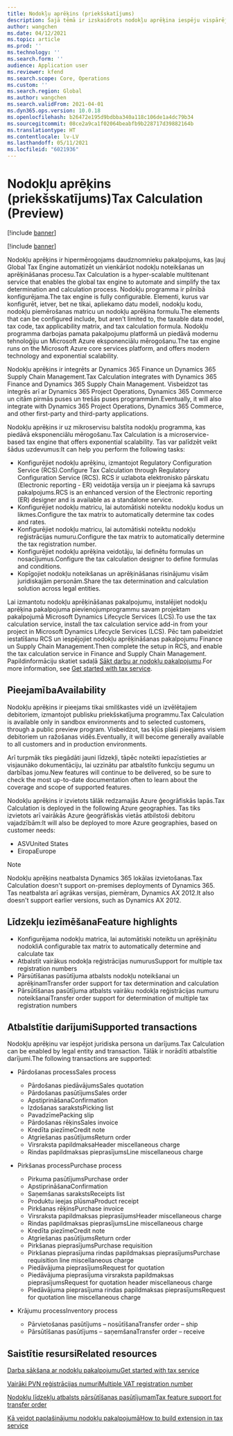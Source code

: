 ```yaml
---
title: Nodokļu aprēķins (priekšskatījums)
description: Šajā tēmā ir izskaidrots nodokļu aprēķina iespēju vispārējais tvērums un iezīmes.
author: wangchen
ms.date: 04/12/2021
ms.topic: article
ms.prod: ''
ms.technology: ''
ms.search.form: ''
audience: Application user
ms.reviewer: kfend
ms.search.scope: Core, Operations
ms.custom: ''
ms.search.region: Global
ms.author: wangchen
ms.search.validFrom: 2021-04-01
ms.dyn365.ops.version: 10.0.18
ms.openlocfilehash: b26472e195d9bdbba340a118c106de1a4dc79b34
ms.sourcegitcommit: 08ce2a9ca1f02064beabfb9b228717d39882164b
ms.translationtype: HT
ms.contentlocale: lv-LV
ms.lasthandoff: 05/11/2021
ms.locfileid: "6021936"
---
```

# <a name="tax-calculation-preview"></a><span data-ttu-id="fb65a-103">Nodokļu aprēķins (priekšskatījums)</span><span class="sxs-lookup"><span data-stu-id="fb65a-103">Tax Calculation (Preview)</span></span>

[!include [banner](../includes/banner.md)]

[!include [banner](../includes/preview-banner.md)]

<span data-ttu-id="fb65a-104">Nodokļu aprēķins ir hipermērogojams daudznomnieku pakalpojums, kas ļauj Global Tax Engine automatizēt un vienkāršot nodokļu noteikšanas un aprēķināšanas procesu.</span><span class="sxs-lookup"><span data-stu-id="fb65a-104">Tax Calculation is a hyper-scalable multitenant service that enables the global tax engine to automate and simplify the tax determination and calculation process.</span></span> <span data-ttu-id="fb65a-105">Nodokļu programma ir pilnībā konfigurējama.</span><span class="sxs-lookup"><span data-stu-id="fb65a-105">The tax engine is fully configurable.</span></span> <span data-ttu-id="fb65a-106">Elementi, kurus var konfigurēt, ietver, bet ne tikai, apliekamo datu modeli, nodokļu kodu, nodokļu piemērošanas matricu un nodokļu aprēķina formulu.</span><span class="sxs-lookup"><span data-stu-id="fb65a-106">The elements that can be configured include, but aren't limited to, the taxable data model, tax code, tax applicability matrix, and tax calculation formula.</span></span> <span data-ttu-id="fb65a-107">Nodokļu programma darbojas pamata pakalpojumu platformā un piedāvā modernu tehnoloģiju un Microsoft Azure eksponenciālu mērogošanu.</span><span class="sxs-lookup"><span data-stu-id="fb65a-107">The tax engine runs on the Microsoft Azure core services platform, and offers modern technology and exponential scalability.</span></span>

<span data-ttu-id="fb65a-108">Nodokļu aprēķins ir integrēts ar Dynamics 365 Finance un Dynamics 365 Supply Chain Management.</span><span class="sxs-lookup"><span data-stu-id="fb65a-108">Tax Calculation integrates with Dynamics 365 Finance and Dynamics 365 Supply Chain Management.</span></span> <span data-ttu-id="fb65a-109">Visbeidzot tas integrēs arī ar Dynamics 365 Project Operations, Dynamics 365 Commerce un citām pirmās puses un trešās puses programmām.</span><span class="sxs-lookup"><span data-stu-id="fb65a-109">Eventually, it will also integrate with Dynamics 365 Project Operations, Dynamics 365 Commerce, and other first-party and third-party applications.</span></span>

<span data-ttu-id="fb65a-110">Nodokļu aprēķins ir uz mikroservisu balstīta nodokļu programma, kas piedāvā eksponenciālu mērogošanu.</span><span class="sxs-lookup"><span data-stu-id="fb65a-110">Tax Calculation is a microservice-based tax engine that offers exponential scalability.</span></span> <span data-ttu-id="fb65a-111">Tas var palīdzēt veikt šādus uzdevumus:</span><span class="sxs-lookup"><span data-stu-id="fb65a-111">It can help you perform the following tasks:</span></span>

- <span data-ttu-id="fb65a-112">Konfigurējiet nodokļu aprēķinu, izmantojot Regulatory Configuration Service (RCS).</span><span class="sxs-lookup"><span data-stu-id="fb65a-112">Configure Tax Calculation through Regulatory Configuration Service (RCS).</span></span> <span data-ttu-id="fb65a-113">RCS ir uzlabota elektronisko pārskatu (Electronic reporting - ER) veidotāja versija un ir pieejama kā savrups pakalpojums.</span><span class="sxs-lookup"><span data-stu-id="fb65a-113">RCS is an enhanced version of the Electronic reporting (ER) designer and is available as a standalone service.</span></span>
- <span data-ttu-id="fb65a-114">Konfigurējiet nodokļu matricu, lai automātiski noteiktu nodokļu kodus un likmes.</span><span class="sxs-lookup"><span data-stu-id="fb65a-114">Configure the tax matrix to automatically determine tax codes and rates.</span></span>
- <span data-ttu-id="fb65a-115">Konfigurējiet nodokļu matricu, lai automātiski noteiktu nodokļu reģistrācijas numuru.</span><span class="sxs-lookup"><span data-stu-id="fb65a-115">Configure the tax matrix to automatically determine the tax registration number.</span></span>
- <span data-ttu-id="fb65a-116">Konfigurējiet nodokļu aprēķina veidotāju, lai definētu formulas un nosacījumus.</span><span class="sxs-lookup"><span data-stu-id="fb65a-116">Configure the tax calculation designer to define formulas and conditions.</span></span>
- <span data-ttu-id="fb65a-117">Kopīgojiet nodokļu noteikšanas un aprēķināšanas risinājumu visām juridiskajām personām.</span><span class="sxs-lookup"><span data-stu-id="fb65a-117">Share the tax determination and calculation solution across legal entities.</span></span>

<span data-ttu-id="fb65a-118">Lai izmantotu nodokļu aprēķināšanas pakalpojumu, instalējiet nodokļu aprēķina pakalpojuma pievienojumprogrammu savam projektam pakalpojumā Microsoft Dynamics Lifecycle Services (LCS).</span><span class="sxs-lookup"><span data-stu-id="fb65a-118">To use the tax calculation service, install the tax calculation service add-in from your project in Microsoft Dynamics Lifecycle Services (LCS).</span></span> <span data-ttu-id="fb65a-119">Pēc tam pabeidziet iestatīšanu RCS un iespējojiet nodokļu aprēķināšanas pakalpojumu Finance un Supply Chain Management.</span><span class="sxs-lookup"><span data-stu-id="fb65a-119">Then complete the setup in RCS, and enable the tax calculation service in Finance and Supply Chain Management.</span></span> <span data-ttu-id="fb65a-120">Papildinformāciju skatiet sadaļā [Sākt darbu ar nodokļu pakalpojumu](./global-get-started-with-tax-calculation-service.md).</span><span class="sxs-lookup"><span data-stu-id="fb65a-120">For more information, see [Get started with tax service](./global-get-started-with-tax-calculation-service.md).</span></span>

## <a name="availability"></a><span data-ttu-id="fb65a-121">Pieejamība</span><span class="sxs-lookup"><span data-stu-id="fb65a-121">Availability</span></span>

<span data-ttu-id="fb65a-122">Nodokļu aprēķins ir pieejams tikai smilškastes vidē un izvēlētajiem debitoriem, izmantojot publisku priekšskatījuma programmu.</span><span class="sxs-lookup"><span data-stu-id="fb65a-122">Tax Calculation is available only in sandbox environments and to selected customers, through a public preview program.</span></span> <span data-ttu-id="fb65a-123">Visbeidzot, tas kļūs plaši pieejams visiem debitoriem un ražošanas vidēs.</span><span class="sxs-lookup"><span data-stu-id="fb65a-123">Eventually, it will become generally available to all customers and in production environments.</span></span>

<span data-ttu-id="fb65a-124">Arī turpmāk tiks piegādāti jauni līdzekļi, tāpēc noteikti iepazīstieties ar visjaunāko dokumentāciju, lai uzzinātu par atbalstīto funkciju segumu un darbības jomu.</span><span class="sxs-lookup"><span data-stu-id="fb65a-124">New features will continue to be delivered, so be sure to check the most up-to-date documentation often to learn about the coverage and scope of supported features.</span></span>

<span data-ttu-id="fb65a-125">Nodokļu aprēķins ir izvietots tālāk redzamajās Azure ģeogrāfiskās lapās.</span><span class="sxs-lookup"><span data-stu-id="fb65a-125">Tax Calculation is deployed in the following Azure geographies.</span></span> <span data-ttu-id="fb65a-126">Tas tiks izvietots arī vairākās Azure ģeogrāfiskās vietās atbilstoši debitoru vajadzībām:</span><span class="sxs-lookup"><span data-stu-id="fb65a-126">It will also be deployed to more Azure geographies, based on customer needs:</span></span>

- <span data-ttu-id="fb65a-127">ASV</span><span class="sxs-lookup"><span data-stu-id="fb65a-127">United States</span></span>
- <span data-ttu-id="fb65a-128">Eiropa</span><span class="sxs-lookup"><span data-stu-id="fb65a-128">Europe</span></span>

> [!NOTE]
> <span data-ttu-id="fb65a-129">Nodokļu aprēķins neatbalsta Dynamics 365 lokālas izvietošanas.</span><span class="sxs-lookup"><span data-stu-id="fb65a-129">Tax Calculation doesn't support on-premises deployments of Dynamics 365.</span></span> <span data-ttu-id="fb65a-130">Tas neatbalsta arī agrākas versijas, piemēram, Dynamics AX 2012.</span><span class="sxs-lookup"><span data-stu-id="fb65a-130">It also doesn't support earlier versions, such as Dynamics AX 2012.</span></span>

## <a name="feature-highlights"></a><span data-ttu-id="fb65a-131">Līdzekļu iezīmēšana</span><span class="sxs-lookup"><span data-stu-id="fb65a-131">Feature highlights</span></span>

- <span data-ttu-id="fb65a-132">Konfigurējama nodokļu matrica, lai automātiski noteiktu un aprēķinātu nodokli</span><span class="sxs-lookup"><span data-stu-id="fb65a-132">A configurable tax matrix to automatically determine and calculate tax</span></span>
- <span data-ttu-id="fb65a-133">Atbalstīt vairākus nodokļa reģistrācijas numurus</span><span class="sxs-lookup"><span data-stu-id="fb65a-133">Support for multiple tax registration numbers</span></span>
- <span data-ttu-id="fb65a-134">Pārsūtīšanas pasūtījuma atbalsts nodokļu noteikšanai un aprēķinam</span><span class="sxs-lookup"><span data-stu-id="fb65a-134">Transfer order support for tax determination and calculation</span></span>
- <span data-ttu-id="fb65a-135">Pārsūtīšanas pasūtījuma atbalsts vairāku nodokļa reģistrācijas numuru noteikšanai</span><span class="sxs-lookup"><span data-stu-id="fb65a-135">Transfer order support for determination of multiple tax registration numbers</span></span>

## <a name="supported-transactions"></a><span data-ttu-id="fb65a-136">Atbalstītie darījumi</span><span class="sxs-lookup"><span data-stu-id="fb65a-136">Supported transactions</span></span>

<span data-ttu-id="fb65a-137">Nodokļu aprēķinu var iespējot juridiska persona un darījums.</span><span class="sxs-lookup"><span data-stu-id="fb65a-137">Tax Calculation can be enabled by legal entity and transaction.</span></span> <span data-ttu-id="fb65a-138">Tālāk ir norādīti atbalstītie darījumi.</span><span class="sxs-lookup"><span data-stu-id="fb65a-138">The following transactions are supported:</span></span>

- <span data-ttu-id="fb65a-139">Pārdošanas process</span><span class="sxs-lookup"><span data-stu-id="fb65a-139">Sales process</span></span>

    - <span data-ttu-id="fb65a-140">Pārdošanas piedāvājums</span><span class="sxs-lookup"><span data-stu-id="fb65a-140">Sales quotation</span></span>
    - <span data-ttu-id="fb65a-141">Pārdošanas pasūtījums</span><span class="sxs-lookup"><span data-stu-id="fb65a-141">Sales order</span></span>
    - <span data-ttu-id="fb65a-142">Apstiprināšana</span><span class="sxs-lookup"><span data-stu-id="fb65a-142">Confirmation</span></span>
    - <span data-ttu-id="fb65a-143">Izdošanas saraksts</span><span class="sxs-lookup"><span data-stu-id="fb65a-143">Picking list</span></span>
    - <span data-ttu-id="fb65a-144">Pavadzīme</span><span class="sxs-lookup"><span data-stu-id="fb65a-144">Packing slip</span></span>
    - <span data-ttu-id="fb65a-145">Pārdošanas rēķins</span><span class="sxs-lookup"><span data-stu-id="fb65a-145">Sales invoice</span></span>
    - <span data-ttu-id="fb65a-146">Kredīta piezīme</span><span class="sxs-lookup"><span data-stu-id="fb65a-146">Credit note</span></span>
    - <span data-ttu-id="fb65a-147">Atgriešanas pasūtījums</span><span class="sxs-lookup"><span data-stu-id="fb65a-147">Return order</span></span>
    - <span data-ttu-id="fb65a-148">Virsraksta papildmaksa</span><span class="sxs-lookup"><span data-stu-id="fb65a-148">Header miscellaneous charge</span></span>
    - <span data-ttu-id="fb65a-149">Rindas papildmaksas pieprasījums</span><span class="sxs-lookup"><span data-stu-id="fb65a-149">Line miscellaneous charge</span></span>

- <span data-ttu-id="fb65a-150">Pirkšanas process</span><span class="sxs-lookup"><span data-stu-id="fb65a-150">Purchase process</span></span>

    - <span data-ttu-id="fb65a-151">Pirkuma pasūtījums</span><span class="sxs-lookup"><span data-stu-id="fb65a-151">Purchase order</span></span>
    - <span data-ttu-id="fb65a-152">Apstiprināšana</span><span class="sxs-lookup"><span data-stu-id="fb65a-152">Confirmation</span></span>
    - <span data-ttu-id="fb65a-153">Saņemšanas saraksts</span><span class="sxs-lookup"><span data-stu-id="fb65a-153">Receipts list</span></span>
    - <span data-ttu-id="fb65a-154">Produktu ieejas plūsma</span><span class="sxs-lookup"><span data-stu-id="fb65a-154">Product receipt</span></span>
    - <span data-ttu-id="fb65a-155">Pirkšanas rēķins</span><span class="sxs-lookup"><span data-stu-id="fb65a-155">Purchase invoice</span></span>
    - <span data-ttu-id="fb65a-156">Virsraksta papildmaksas pieprasījums</span><span class="sxs-lookup"><span data-stu-id="fb65a-156">Header miscellaneous charge</span></span>
    - <span data-ttu-id="fb65a-157">Rindas papildmaksas pieprasījums</span><span class="sxs-lookup"><span data-stu-id="fb65a-157">Line miscellaneous charge</span></span>
    - <span data-ttu-id="fb65a-158">Kredīta piezīme</span><span class="sxs-lookup"><span data-stu-id="fb65a-158">Credit note</span></span>
    - <span data-ttu-id="fb65a-159">Atgriešanas pasūtījums</span><span class="sxs-lookup"><span data-stu-id="fb65a-159">Return order</span></span>
    - <span data-ttu-id="fb65a-160">Pirkšanas pieprasījums</span><span class="sxs-lookup"><span data-stu-id="fb65a-160">Purchase requisition</span></span>
    - <span data-ttu-id="fb65a-161">Pirkšanas pieprasījuma rindas papildmaksas pieprasījums</span><span class="sxs-lookup"><span data-stu-id="fb65a-161">Purchase requisition line miscellaneous charge</span></span>
    - <span data-ttu-id="fb65a-162">Piedāvājuma pieprasījums</span><span class="sxs-lookup"><span data-stu-id="fb65a-162">Request for quotation</span></span>
    - <span data-ttu-id="fb65a-163">Piedāvājuma pieprasījuma virsraksta papildmaksas pieprasījums</span><span class="sxs-lookup"><span data-stu-id="fb65a-163">Request for quotation header miscellaneous charge</span></span>
    - <span data-ttu-id="fb65a-164">Piedāvājuma pieprasījuma rindas papildmaksas pieprasījums</span><span class="sxs-lookup"><span data-stu-id="fb65a-164">Request for quotation line miscellaneous charge</span></span>

- <span data-ttu-id="fb65a-165">Krājumu process</span><span class="sxs-lookup"><span data-stu-id="fb65a-165">Inventory process</span></span>

    - <span data-ttu-id="fb65a-166">Pārvietošanas pasūtījums – nosūtīšana</span><span class="sxs-lookup"><span data-stu-id="fb65a-166">Transfer order – ship</span></span>
    - <span data-ttu-id="fb65a-167">Pārsūtīšanas pasūtījums – saņemšana</span><span class="sxs-lookup"><span data-stu-id="fb65a-167">Transfer order – receive</span></span>

## <a name="related-resources"></a><span data-ttu-id="fb65a-168">Saistītie resursi</span><span class="sxs-lookup"><span data-stu-id="fb65a-168">Related resources</span></span>

[<span data-ttu-id="fb65a-169">Darba sākšana ar nodokļu pakalpojumu</span><span class="sxs-lookup"><span data-stu-id="fb65a-169">Get started with tax service</span></span>](./global-get-started-with-tax-calculation-service.md)

[<span data-ttu-id="fb65a-170">Vairāki PVN reģistrācijas numuri</span><span class="sxs-lookup"><span data-stu-id="fb65a-170">Multiple VAT registration number</span></span>](./emea-multiple-vat-registration-numbers.md)

[<span data-ttu-id="fb65a-171">Nodokļu līdzekļu atbalsts pārsūtīšanas pasūtījumam</span><span class="sxs-lookup"><span data-stu-id="fb65a-171">Tax feature support for transfer order</span></span>](./tasks/tax-feature-support-for-transfer-order.md)

[<span data-ttu-id="fb65a-172">Kā veidot paplašinājumu nodokļu pakalpojumā</span><span class="sxs-lookup"><span data-stu-id="fb65a-172">How to build extension in tax service</span></span>](./tax-service-add-data-fields-tax-integration-by-extension.md)